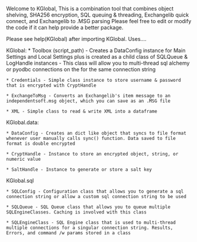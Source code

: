 Welcome to KGlobal, This is a combination tool that combines object shelving, SHA256 encryption, SQL queuing & threading, Exchangelib quick connect, and Exchangelib to .MSG parsing
Please feel free to edit or modify the code if it can help provide a better package.

Please see help(KGlobal) after importing KGlobal. Uses....

KGlobal:
	* Toolbox (script_path) - Creates a DataConfig instance for Main Settings and Local Settings plus is created as a child class of SQLQueue & LogHandle instances
		- This class will allow you to multi-thread sql alchemy or pyodbc connections on the for the same connection string

	* Credentials - Simple class instance to store username & password that is encrypted with CryptHandle

	* ExchangeToMsg - Converts an Exchangelib's item message to an independentsoft.msg object, which you can save as an .MSG file

	* XML - Simple class to read & write XML into a dataframe

 
KGlobal.data:

	* DataConfig - Creates an dict like object that syncs to file format whenever user manually calls sync() function. Data saved to file format is double encrypted

	* CryptHandle - Instance to store an encrypted object, string, or numeric value

	* SaltHandle - Instance to generate or store a salt key

KGlobal.sql

	* SQLConfig - Configuration class that allows you to generate a sql connection string or allow a custom sql connection string to be used

	* SQLQueue - SQL Queue class that allows you to queue multiple SQLEngineClasses. Caching is involved with this class

	* SQLEngineClass - SQL Engine class that is used to multi-thread multiple connections for a singular connection string. Results, Errors, and command /w params stored in a class
